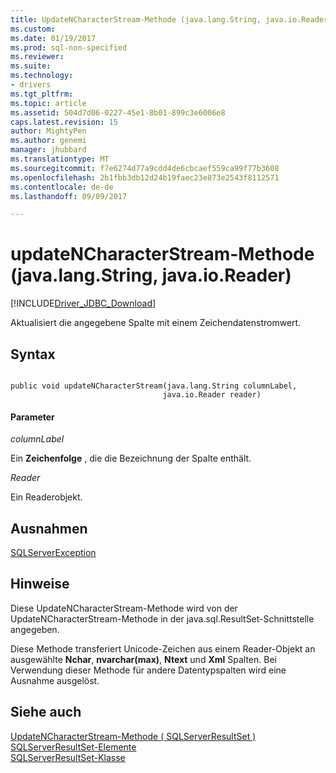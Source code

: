 ```yaml
---
title: UpdateNCharacterStream-Methode (java.lang.String, java.io.Reader) | Microsoft Docs
ms.custom: 
ms.date: 01/19/2017
ms.prod: sql-non-specified
ms.reviewer: 
ms.suite: 
ms.technology:
- drivers
ms.tgt_pltfrm: 
ms.topic: article
ms.assetid: 504d7d06-0227-45e1-8b01-899c3e6006e8
caps.latest.revision: 15
author: MightyPen
ms.author: genemi
manager: jhubbard
ms.translationtype: MT
ms.sourcegitcommit: f7e6274d77a9cdd4de6cbcaef559ca99f77b3608
ms.openlocfilehash: 2b1fbb3db12d24b19faec23e873e2543f8112571
ms.contentlocale: de-de
ms.lasthandoff: 09/09/2017

---
```

# <a name="updatencharacterstream-method-javalangstring-javaioreader"></a>updateNCharacterStream-Methode (java.lang.String, java.io.Reader)
[!INCLUDE[Driver_JDBC_Download](../../../includes/driver_jdbc_download.md)]

  Aktualisiert die angegebene Spalte mit einem Zeichendatenstromwert.  
  
## <a name="syntax"></a>Syntax  
  
```  
  
public void updateNCharacterStream(java.lang.String columnLabel,  
                                  java.io.Reader reader)  
```  
  
#### <a name="parameters"></a>Parameter  
 *columnLabel*  
  
 Ein **Zeichenfolge** , die die Bezeichnung der Spalte enthält.  
  
 *Reader*  
  
 Ein Readerobjekt.  
  
## <a name="exceptions"></a>Ausnahmen  
 [SQLServerException](../../../connect/jdbc/reference/sqlserverexception-class.md)  
  
## <a name="remarks"></a>Hinweise  
 Diese UpdateNCharacterStream-Methode wird von der UpdateNCharacterStream-Methode in der java.sql.ResultSet-Schnittstelle angegeben.  
  
 Diese Methode transferiert Unicode-Zeichen aus einem Reader-Objekt an ausgewählte **Nchar**, **nvarchar(max)**, **Ntext** und **Xml** Spalten. Bei Verwendung dieser Methode für andere Datentypspalten wird eine Ausnahme ausgelöst.  
  
## <a name="see-also"></a>Siehe auch  
 [UpdateNCharacterStream-Methode &#40; SQLServerResultSet &#41;](../../../connect/jdbc/reference/updatencharacterstream-method-sqlserverresultset.md)   
 [SQLServerResultSet-Elemente](../../../connect/jdbc/reference/sqlserverresultset-members.md)   
 [SQLServerResultSet-Klasse](../../../connect/jdbc/reference/sqlserverresultset-class.md)  
  
  
